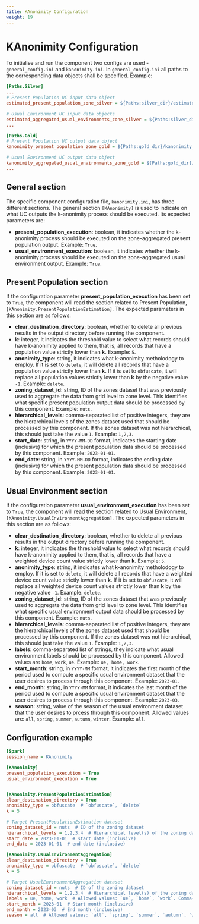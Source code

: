 ```yaml
---
title: KAnonimity Configuration
weight: 19
---
```


# KAnonimity Configuration
To initialise and run the component two configs are used - `general_config.ini` and `kanonimity.ini`. In `general_config.ini` all paths to the corresponding data objects shall be specified. Example:

```ini
[Paths.Silver]
...
# Present Population UC input data object
estimated_present_population_zone_silver = ${Paths:silver_dir}/estimated_present_population_zone

# Usual Environment UC input data objects
estimated_aggregated_usual_environments_zone_silver = ${Paths:silver_dir}/estimated_aggregated_usual_environment_zone
...

[Paths.Gold]
# Present Population UC output data object
kanonimity_present_population_zone_gold = ${Paths:gold_dir}/kanonimity_present_population_zone

# Usual Environment UC output data object
kanonimity_aggregated_usual_environments_zone_gold = ${Paths:gold_dir}/kanonimity_aggregated_usual_environment_zone
...
```

## General section
The specific component configuration file, `kanonimity.ini`, has three different sections. The general section `[KAnonimity]` is used to indicate on what UC outputs the k-anonimity process should be executed. Its expected parameters are:
 - **present_population_execution**: boolean, it indicates whether the k-anonimity process should be executed on the zone-aggregated present population output. Example: `True`.
 - **usual_environment_execution**: boolean, it indicates whether the k-anonimity process should be executed on the zone-aggregated usual environment output. Example: `True`.

 ## Present Population section
 If the configuration parameter **present_population_execution** has been set to `True`, the component will read the section related to Present Population, `[KAnonimity.PresentPopulationEstimation]`. The expected parameters in this section are as follows:
 - **clear_destination_directory**: boolean, whether to delete all previous results in the output directory before running the component.
 - **k**: integer, it indicates the threshold value to select what records should have k-anonimity applied to them, that is, all records that have a population value strictly lower than **k**. Example: `5`.
 - **anonimity_type**: string, it indicates what k-anonimity metholodogy to employ. If it is set to `delete`, it will delete all records that have a population value strictly lower than **k**. If it is set to `obfuscate`, it will replace all population values strictly lower than **k** by the negative value `-1`. Example: `delete`.
 - **zoning_dataset_id**: string, ID of the zones dataset that was previously used to aggregate the data from grid level to zone level. This identifies what specific present population output data should be processed by this component. Example: `nuts`.
 - **hierarchical_levels**: comma-separated list of positive integers, they are the hierarchical levels of the zones dataset used that should be processed by this component. If the zones dataset was not hierarchical, this should just take the value `1`. Example: `1,2,3`.
 - **start_date**: string, in `YYYY-MM-DD` format, indicates the starting date (inclusive) for which the present population data should be processed by this component. Example: `2023-01-01`.
 - **end_date**: string, in `YYYY-MM-DD` format, indicates the ending date (inclusive) for which the present population data should be processed by this component. Example: `2023-01-01`.

 ## Usual Environment section
 If the configuration parameter **usual_environment_execution** has been set to `True`, the component will read the section related to Usual Environment, `[KAnonimity.UsualEnvironmentAggregation]`. The expected parameters in this section are as follows:
 - **clear_destination_directory**: boolean, whether to delete all previous results in the output directory before running the component.
 - **k**: integer, it indicates the threshold value to select what records should have k-anonimity applied to them, that is, all records that have a weighted device count value strictly lower than **k**. Example: `5`.
 - **anonimity_type**: string, it indicates what k-anonimity metholodogy to employ. If it is set to `delete`, it will delete all records that have a weighted device count value strictly lower than **k**. If it is set to `obfuscate`, it will replace all weighted device count values strictly lower than **k** by the negative value `-1`. Example: `delete`.
 - **zoning_dataset_id**: string, ID of the zones dataset that was previously used to aggregate the data from grid level to zone level. This identifies what specific usual environment output data should be processed by this component. Example: `nuts`.
 - **hierarchical_levels**: comma-separated list of positive integers, they are the hierarchical levels of the zones dataset used that should be processed by this component. If the zones dataset was not hierarchical, this should just take the value `1`. Example: `1,2,3`.
 - **labels**: comma-separated list of strings, they indicate what usual environment labels should be processed by this component. Allowed values are `home`, `work`, `ue`. Example: `ue, home, work`.
 - **start_month**: string, in `YYYY-MM` format, it indicates the first month of the period used to compute a specific usual environment dataset that the user desires to process through this component. Example: `2023-01`.
 - **end_month**: string, in `YYYY-MM` format, it indicates the last month of the period used to compute a specific usual environment dataset that the user desires to process through this component. Example: `2023-03`.
 - **season**: string, value of the season of the usual environment dataset that the user desires to prcess through this component. Allowed values are: `all`, `spring`, `summer`, `autumn`, `winter`. Example: `all`.

## Configuration example
```ini
[Spark]
session_name = KAnonimity

[KAnonimity]
present_population_execution = True
usual_environment_execution = True


[KAnonimity.PresentPopulationEstimation]
clear_destination_directory = True
anonimity_type = obfuscate  # `obfuscate`, `delete`
k = 5

# Target PresentPopulationEstimation dataset
zoning_dataset_id = nuts  # ID of the zoning dataset
hierarchical_levels = 1,2,3,4  # Hierarchical level(s) of the zoning dataset. Comma-separated list
start_date = 2023-01-01  # start date (inclusive)
end_date = 2023-01-01  # end date (inclusive)

[KAnonimity.UsualEnvironmentAggregation]
clear_destination_directory = True
anonimity_type = obfuscate  # `obfuscate`, `delete`
k = 5

# Target UsualEnvironmentAggregation dataset
zoning_dataset_id = nuts  # ID of the zoning dataset
hierarchical_levels = 1,2,3,4  # Hierarchical level(s) of the zoning dataset. Comma-separated list
labels = ue, home, work  # Allowed values: `ue`, `home`, `work`. Comma-separated list
start_month = 2023-01  # Start month (inclusive)
end_month = 2023-03  # End month (inclusive)
season = all  # Allowed values: `all`, `spring`, `summer`, `autumn`, `winter`.
```